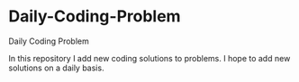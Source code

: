 # Daily-Coding-Problem
Daily Coding Problem

In this repository I add new coding solutions to problems. I hope to add new solutions on a daily basis.
